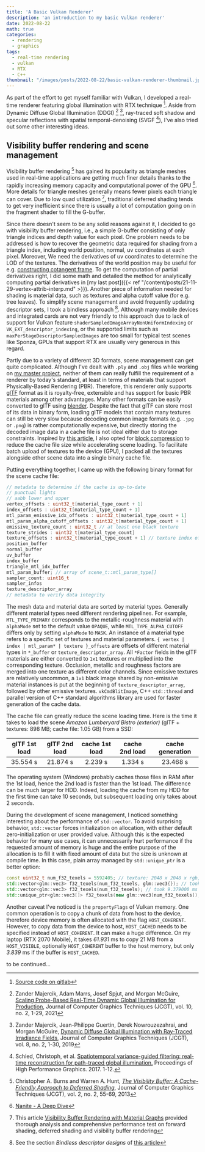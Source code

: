 ```yaml
---
title: 'A Basic Vulkan Renderer'
description: 'an introduction to my basic Vulkan renderer'
date: 2022-08-22
math: true
categories:
  - rendering
  - graphics
tags:
  - real-time rendering 
  - vulkan
  - RTX
  - C++
thumbnail: "/images/posts/2022-08-22/basic-vulkan-renderer-thumbnail.jpg"
---
```


As part of the effort to get myself familiar with Vulkan, I developed a real-time renderer featuring global illumination with RTX technique [^basic-renderer-source-code]. Aside from Dynamic Diffuse Global Illumination (DDGI) [^scaling-ddgi] [^ddgi], ray-traced soft shadow and specular reflections with spatial temporal-denoising (SVGF [^svgf]), I've also tried out some other interesting ideas.

<!--more-->
## Visibility buffer rendering and scene management

Visibility buffer rendering [^paper-2013] has gained its popularity as triangle meshes used in real-time applications are getting much finer details thanks to the rapidly increasing memory capacity and computational power of the GPU [^nanite-siggraph-2021]. More details for triangle meshes generally means fewer pixels each triangle can cover. Due to low quad utilization [^filmic-world-blog], traditional deferred shading tends to get very inefficient since there is usually a lot of computation going on in the fragment shader to fill the G-buffer. 

Since there doesn't seem to be any solid reasons against it, I decided to go with visibility buffer rendering, i.e., a simple G-buffer consisting of only triangle indices and depth value for each pixel. One problem needs to be addressed is how to recover the geometric data required for shading from a triangle index, including world position, normal, uv coordinates at each pixel. Moreover, We need the derivatives of uv coordinates to determine the LOD of the textures. The derivatives of the world position may be useful for e.g. [constructing cotangent frame](http://www.thetenthplanet.de/archives/1180). To get the computation of partial derivatives right, I did some math and detailed the method for analytically computing partial derivatives in [my last post]({{< ref "/content/posts/21-11-29-vertex-attrib-interp.md" >}}). Another piece of information needed for shading is material data, such as textures and alpha cutoff value (for e.g. tree leaves). To simplify scene management and avoid frequently updating descriptor sets, I took a bindless approach [^zeux-2020-vk-renderer-bindless]. Although many mobile devices and integrated cards are not very friendly to this approach due to lack of support for Vulkan feature `shaderSampledImageArrayNonUniformIndexing` or `VK_EXT_descriptor_indexing`, or the supported limits such as `maxPerStageDescriptorSampledImages` are too small for typical test scenes like Sponza, GPUs that support RTX are usually very generous in this regard.

Partly due to a variety of different 3D formats, scene management can get quite complicated. Although I've dealt with `.ply` and `.obj` files while working on [my master project](https://gitlab.com/chao-jia/pbd), neither of them can really fulfill the requirement of a renderer by today's standard, at least in terms of materials that support Physically-Based Rendering (PBR). Therefore, this renderer only supports [glTF](https://www.khronos.org/gltf/) format as it is royalty-free, extensible and has support for basic PBR materials among other advantages. Many other formats can be easily converted to glTF using [blender](https://www.blender.org/). Despite the fact that glTF can store most of its data in binary form, loading glTF models that contain many textures can still be very slow because decoding common image formats (e.g. `.jpg` or `.png`) is rather computationally expensive, but directly storing the decoded image data in a cache file is not ideal either due to storage constraints. Inspired by [this article](https://momentsingraphics.de/ToyRenderer2SceneManagement.html), I also opted for [block compression](https://docs.microsoft.com/en-us/windows/win32/direct3d10/d3d10-graphics-programming-guide-resources-block-compression) to reduce the cache file size while accelerating scene loading. To facilitate batch upload of textures to the device (GPU), I packed all the textures alongside other scene data into a single binary cache file.

Putting everything together, I came up with the following binary format for the scene cache file:

```cpp
// metadata to determine if the cache is up-to-date
// punctual lights
// aabb lower and upper
vertex_offsets : uint32_t[material_type_count + 1]
index_offsets : uint32_t[material_type_count + 1]
mtl_param_emissive_idx_offsets : uint32_t[material_type_count + 1]
mtl_param_alpha_cutoff_offsets : uint32_t[material_type_count + 1]
emissive_texture_count : uint32_t // at least one black texture
texture_strides : uint32_t[material_type_count]
texture_offsets : uint32_t[material_type_count + 1] // texture index offset for each mtl_type
position_buffer
normal_buffer
uv_buffer
index_buffer
triangle_mtl_idx_buffer
mtl_param_buffer; // array of scene_t::mtl_param_type[]
sampler_count: uint16_t
sampler_infos
texture_descriptor_array
// metadata to verify data integrity
```

The mesh data and material data are sorted by material types. Generally different material types need different rendering pipelines. For example, `MTL_TYPE_PRIMARY` corresponds to the metallic-roughness material with `alphaMode` set to the default value `OPAQUE`, while `MTL_TYPE_ALPHA_CUTOFF` differs only by setting `alphaMode` to `MASK`. An instance of a material type refers to a specific set of textures and material parameters.
`{ vertex | index | mtl_param* | texture }_offsets` are offsets of different material types in `*_buffer` or `texture_descriptor_array`. All `*Factor` fields in the glTF materials are either converted to `1x1` textures or multiplied into the corresponding texture.
Occlusion, metallic and roughness factors are merged into one texture as different color channels. Since emissive textures are relatively uncommon, a `1x1` black image shared by non-emissive material instances is put at the beginning of `texture_descriptor_array`, followed by other emissive textures. `vkCmdBlitImage`, C++ `std::thread` and parallel version of C++ standard algorithms library are used for faster generation of the cache data.

The cache file can greatly reduce the scene loading time. Here is the time it takes to load the scene _Amazon Lumberyard Bistro (exterior)_ (glTF + textures: 898 MB; cache file: 1.05 GB) from a SSD:

 glTF 1st load | glTF 2nd load | cache 1st load | cache 2nd load | cache generation 
 :------------:| :-----------: | :------------: | :------------: | :-----------: 
 35.554 s      | 21.874 s      | 2.239 s        | 1.334 s        | 23.468 s

The operating system (Windows) probably caches those files in RAM after the 1st load, hence the 2nd load is faster than the 1st load. The difference can be much larger for HDD. Indeed, loading the cache from my HDD for the first time can take 10 seconds, but subsequent loading only takes about 2 seconds. 

During the development of scene management, I noticed something interesting about the performance of `std::vector`. To avoid surprising behavior, `std::vector` forces initialization on allocation, with either default zero-initialization or user provided value. Although this is the expected behavior for many use cases, it can unnecessarily hurt performance if the requested amount of memory is huge and the entire purpose of the allocation is to fill it with fixed amount of data but the size is unknown at compile time. In this case, plain array managed by `std::unique_ptr` is a better option:
```cpp
const uint32_t num_f32_texels = 5592405; // texture: 2048 x 2048 x rgb, with full mipmap chain
std::vector<glm::vec3> f32_texels(num_f32_texels, glm::vec3{}); // took 15.401600 ms
std::vector<glm::vec3> f32_texels(num_f32_texels); // took 9.379000 ms
std::unique_ptr<glm::vec3[]> f32_texels(new glm::vec3[num_f32_texels]); // took 0.014100 ms
```

Another caveat I've noticed is the `propertyFlags` of Vulkan memory. One common operation is to copy a chunk of data from host to the device, therefore device memory is often allocated with the flag `HOST_COHERENT`. However, to copy data from the device to host, `HOST_CACHED` needs to be specified instead of `HOST_COHERENT`. It can make a huge difference. On my laptop (RTX 2070 Mobile), it takes _61.931_ ms to copy 21 MB from a ` HOST_VISIBLE`, optionally `HOST_COHERENT` buffer to the host memory, but only _3.839_ ms if the buffer is `HOST_CACHED`.


to be continued...

[^basic-renderer-source-code]: [Source code on gitlab](https://gitlab.com/chao-jia/spock#the-basic-renderer)

[^paper-2013]: Christopher A. Burns and Warren A. Hunt, _[The Visibility Buffer: A Cache-Friendly Approach to Deferred Shading](https://jcgt.org/published/0002/02/04/)_, Journal of Computer Graphics Techniques (JCGT), vol. 2, no. 2, 55-69, 2013

[^filmic-world-blog]: This article [Visibility Buffer Rendering with Material Graphs](http://filmicworlds.com/blog/visibility-buffer-rendering-with-material-graphs/) provided thorough analysis and comprehensive performance test on forward shading, deferred shading and visibility buffer rendering

[^scaling-ddgi]: Zander Majercik, Adam Marrs, Josef Spjut, and Morgan McGuire, [Scaling Probe-Based Real-Time Dynamic Global Illumination for Production](https://jcgt.org/published/0010/02/01/), Journal of Computer Graphics Techniques (JCGT), vol. 10, no. 2, 1-29, 2021

[^ddgi]: Zander Majercik, Jean-Philippe Guertin, Derek Nowrouzezahrai, and Morgan McGuire, [Dynamic Diffuse Global Illumination with Ray-Traced Irradiance Fields](https://jcgt.org/published/0008/02/01/), Journal of Computer Graphics Techniques (JCGT), vol. 8, no. 2, 1-30, 2019

[^svgf]: Schied, Christoph, et al. [Spatiotemporal variance-guided filtering: real-time reconstruction for path-traced global illumination.](https://dl.acm.org/doi/10.1145/3105762.3105770) Proceedings of High Performance Graphics. 2017. 1-12.

[^nanite-siggraph-2021]: [Nanite - A Deep Dive](https://advances.realtimerendering.com/s2021/Karis_Nanite_SIGGRAPH_Advances_2021_final.pdf)

[^zeux-2020-vk-renderer-bindless]: See the section _Bindless descriptor designs_ of [this article](https://zeux.io/2020/02/27/writing-an-efficient-vulkan-renderer/)

